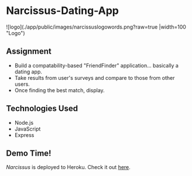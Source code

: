 # Narcissus-Dating-App

![logo](./app/public/images/narcissuslogowords.png?raw=true |width=100 "Logo")  

## Assignment
* Build a compatability-based "FriendFinder" application... basically a dating app.
* Take results from user's surveys and compare to those from other users.
* Once finding the best match, display.

## Technologies Used
* Node.js
* JavaScript
* Express

## Demo Time!
*Narcissus* is deployed to Heroku. Check it out [here](https://narcissus-dating-app.herokuapp.com/).
